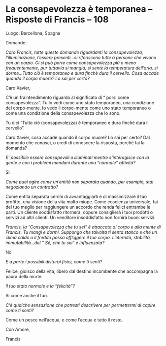 # La consapevolezza è temporanea – Risposte di Francis – 108

Luogo: Barcellona, Spagna

Domande:

_Caro Francis, tutte queste domande riguardanti la consapevolezza, l’illuminazione, l’essere presenti…si riferiscono tutte a persone che vivono con un corpo. Ci si può porre come consapevolezza più o meno frequentemente, pur tuttavia si mangia, si sente la temperatura dell’aria, si dorme…Tutto ciò è temporaneo e dura finchè dura il cervello. Cosa accade quando il corpo muore? Lo sai per certo?_

Caro Xavier,

C’è un fraintendimento riguardo al significato di “ porsi come consapevolezza”. Tu lo vedi come uno stato temporaneo, una condizione del corpo-mente. Io vedo il corpo-mente come uno stato temporaneo o come una condizione della consapevolezza che Io sono.

Tu dici “Tutto ciò (consapevolezza) è temporaneo e dura finchè dura il cervello”.

Caro Xavier, cosa accade quando il corpo muore? Lo sai per certo? Dal momento che conosci, o credi di conoscere la risposta, perché fai la domanda?

_E’ possibile essere consapevoli o illuminati mentre s’interagisce con la gente e con i problemi mondani durante una “normale” attività?_

Si.

_Come puoi agire come un’entità non separata quando, per esempio, stai negoziando un contratto?_

Come entità separata cerchi di avvantaggiarti e di massimizzare il tuo profitto, una visione della vita molto miope. Come coscienza universale, fai del tuo meglio per raggiungere un accordo che renda felici entrambe le parti. Un cliente soddisfatto ritornerà, oppure consiglierà i tuoi prodotti o servizi ad altri clienti. Un venditore insoddisfatto non fornirà buoni servizi.

_Francis, la “Consapevolezza che tu sei” è attaccata al corpo e alla mente di Francis. Tu mangi e dormi. Suppongo che talvolta ti senta stanco e che un clima caldo o il freddo possa affliggere il tuo corpo. L’eternità, stabilità, immutabilità…del “ Sé, che tu sei” è influenzata?_

No

_E a parte i possibili disturbi fisici, come ti senti?_

Felice, gioisco della vita, libero dal destino incombente che accompagna la paura della morte.

_Il tuo stato normale e la “felicità”?_

Si come anche il tuo.

_C’è qualche sensazione che potresti descrivere per permettermi di capire come ti senti?_

Come un pesce nell’acqua, e come l’acqua e tutto il resto.

Con Amore,

  Francis

